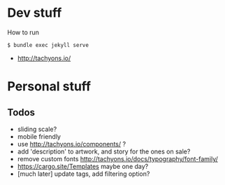 # Dev stuff

How to run

```
$ bundle exec jekyll serve
```

- http://tachyons.io/

# Personal stuff

## Todos

- sliding scale?
- mobile friendly
- use http://tachyons.io/components/ ?
- add 'description' to artwork, and story for the ones on sale?
- remove custom fonts http://tachyons.io/docs/typography/font-family/
- https://cargo.site/Templates maybe one day?
- [much later] update tags, add filtering option?
